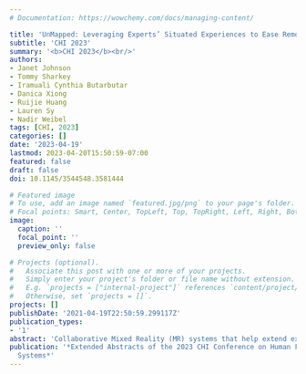 ```yaml
---
# Documentation: https://wowchemy.com/docs/managing-content/

title: 'UnMapped: Leveraging Experts’ Situated Experiences to Ease Remote Guidance in Collaborative Mixed Reality'
subtitle: 'CHI 2023'
summary: '<b>CHI 2023</b><br/>'
authors:
- Janet Johnson
- Tommy Sharkey
- Iramuali Cynthia Butarbutar
- Danica Xiong
- Ruijie Huang
- Lauren Sy
- Nadir Weibel
tags: [CHI, 2023]
categories: []
date: '2023-04-19'
lastmod: 2023-04-20T15:50:59-07:00
featured: false
draft: false
doi: 10.1145/3544548.3581444

# Featured image
# To use, add an image named `featured.jpg/png` to your page's folder.
# Focal points: Smart, Center, TopLeft, Top, TopRight, Left, Right, BottomLeft, Bottom, BottomRight.
image:
  caption: ''
  focal_point: ''
  preview_only: false

# Projects (optional).
#   Associate this post with one or more of your projects.
#   Simply enter your project's folder or file name without extension.
#   E.g. `projects = ["internal-project"]` references `content/project/deep-learning/index.md`.
#   Otherwise, set `projects = []`.
projects: []
publishDate: '2021-04-19T22:50:59.299117Z'
publication_types:
- '1'
abstract: 'Collaborative Mixed Reality (MR) systems that help extend expertise for physical tasks to remote environments often situate experts in an immersive view of the task environment to bring the collaboration closer to collocated settings. In this paper, we design UnMapped, an alternative interface for remote experts that combines a live 3D view of the active space within the novice’s environment with a static 3D recreation of the expert’s own workspace to leverage their existing spatial memories within it. We evaluate the impact of this approach on single and repeated use of collaborative MR systems for remote guidance through a comparative study. Our results indicate that despite having a limited understanding of the novice’s environment, using an UnMapped interface increased performance and communication efficiency while reducing experts’ task load. We also outline the various affordances of providing remote experts with a familiar and spatially-stable environment to assist novices.'
publication: '*Extended Abstracts of the 2023 CHI Conference on Human Factors in Computing
  Systems*'
---
```

